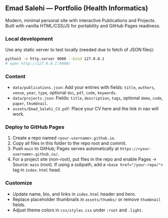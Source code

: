 ## Emad Salehi — Portfolio (Health Informatics)

Modern, minimal personal site with interactive Publications and Projects. Built with vanilla HTML/CSS/JS for portability and GitHub Pages readiness.

### Local development

Use any static server to test locally (needed due to fetch of JSON files):

```bash
python3 -m http.server 9000 --bind 127.0.0.1
# open http://127.0.0.1:9000/
```

### Content

- `data/publications.json`: Add your entries with fields: `title`, `authors`, `venue`, `year`, `type`, optional `doi`, `pdf`, `code`, `keywords`.
- `data/projects.json`: Fields: `title`, `description`, `tags`, optional `demo`, `code`, `paper`, `thumbnail`.
- `assets/Emad_Salehi_CV.pdf`: Place your CV here and the link in nav will work.

### Deploy to GitHub Pages

1. Create a repo named `<your-username>.github.io`.
2. Copy all files in this folder to the repo root and commit.
3. Push `main` to GitHub; Pages serves automatically at `https://<your-username>.github.io/`.
4. For a project site (non-root), put files in the repo and enable Pages → Source: `main` (root). If using a subpath, add a `<base href="/your-repo/">` tag in `index.html` head.

### Customize

- Update name, bio, and links in `index.html` header and hero.
- Replace placeholder thumbnails in `assets/thumbs/` or remove `thumbnail` fields.
- Adjust theme colors in `css/styles.css` under `:root` and `.light`.


